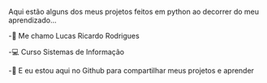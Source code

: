 Aqui estão alguns dos meus projetos feitos em python ao decorrer 
do meu aprendizado...

-👋 Me chamo Lucas Ricardo Rodrigues

-💻 Curso Sistemas de Informação 

-🤖 E eu estou aqui no Github para compartilhar meus projetos e aprender
